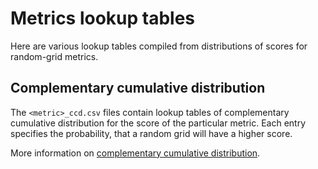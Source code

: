 # Metrics lookup tables

Here are various lookup tables compiled from distributions of scores for random-grid metrics.

## Complementary cumulative distribution

The `<metric>_ccd.csv` files contain lookup tables of complementary cumulative distribution for the score of the particular metric. Each entry specifies the probability, that a random grid will have a higher score.

More information on [complementary cumulative distribution](https://en.wikipedia.org/wiki/Cumulative_distribution_function#Complementary_cumulative_distribution_function_(tail_distribution)).
